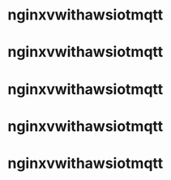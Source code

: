 # nginxvwithawsiotmqtt
# nginxvwithawsiotmqtt
# nginxvwithawsiotmqtt
# nginxvwithawsiotmqtt
# nginxvwithawsiotmqtt
